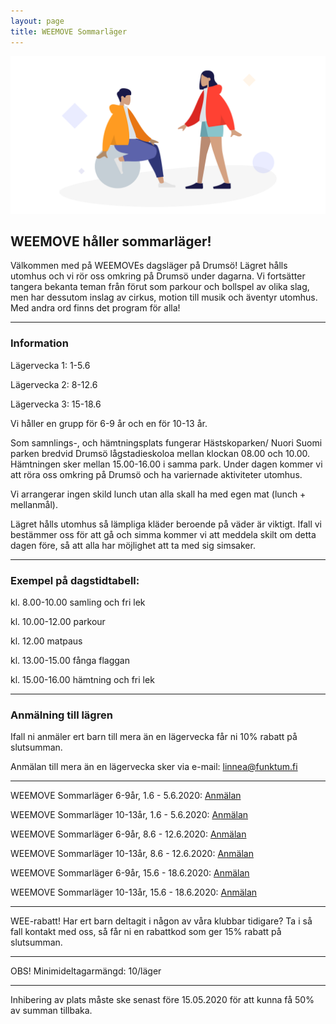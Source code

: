 ```yaml
---
layout: page
title: WEEMOVE Sommarläger
---
```


<img src="../uploads/weemove-illustration-2.png" alt="WEEMOVE illustration">


## WEEMOVE håller sommarläger!
Välkommen med på WEEMOVEs dagsläger på Drumsö! Lägret hålls utomhus och vi rör oss omkring på Drumsö under dagarna. Vi fortsätter tangera bekanta teman från förut som parkour och bollspel av olika slag, men har dessutom inslag av cirkus, motion till musik och äventyr utomhus. Med andra ord finns det program för alla! 


---

### Information

Lägervecka 1: 1-5.6

Lägervecka 2: 8-12.6

Lägervecka 3: 15-18.6

Vi håller en grupp för 6-9 år och en för 10-13 år.

Som samnlings-, och hämtningsplats fungerar Hästskoparken/ Nuori Suomi parken bredvid Drumsö lågstadieskoloa mellan klockan 08.00 och 10.00. Hämtningen sker mellan 15.00-16.00 i samma park. Under dagen kommer vi att röra oss omkring på Drumsö och ha variernade aktiviteter utomhus.

Vi arrangerar ingen skild lunch utan alla skall ha med egen mat (lunch + mellanmål). 

Lägret hålls utomhus så lämpliga kläder beroende på väder är viktigt. Ifall vi bestämmer oss för att gå och simma kommer vi att meddela skilt om detta dagen före, så att alla har möjlighet att ta med sig simsaker. 

---


### Exempel på dagstidtabell:

kl. 8.00-10.00 samling och fri lek 

kl. 10.00-12.00 parkour

kl. 12.00 matpaus

kl. 13.00-15.00 fånga flaggan

kl. 15.00-16.00 hämtning och fri lek


---

### Anmälning till lägren


Ifall ni anmäler ert barn till mera än en lägervecka får ni 10% rabatt på slutsumman.

Anmälan till mera än en lägervecka sker via e-mail: linnea@funktum.fi


---

WEEMOVE Sommarläger 6-9år, 1.6 - 5.6.2020: [Anmälan](https://weemove.tapahtumiin.fi/fi/nc/evtr/5e34361af146f3d4158b4567)

WEEMOVE Sommarläger 10-13år, 1.6 - 5.6.2020: [Anmälan](https://weemove.tapahtumiin.fi/fi/nc/evtr/5e344ae4c2692f5e438b4579)

WEEMOVE Sommarläger 6-9år, 8.6 - 12.6.2020: [Anmälan](https://weemove.tapahtumiin.fi/fi/nc/evtr/5e344bf6f146f3a9358b4568)

WEEMOVE Sommarläger 10-13år, 8.6 - 12.6.2020: [Anmälan](https://weemove.tapahtumiin.fi/fi/nc/evtr/5e344cd81dd9cc80218b4571)

WEEMOVE Sommarläger 6-9år, 15.6 - 18.6.2020: [Anmälan](https://weemove.tapahtumiin.fi/fi/events/e/weemove-sommarlager-6-9-aringar/5e344d7df146f3bb348b456e)

WEEMOVE Sommarläger 10-13år, 15.6 - 18.6.2020: [Anmälan](https://weemove.tapahtumiin.fi/fi/nc/evtr/5e344e481dd9cc80218b4574?gid=p-5e344e49c2692ff3558b4568-0&as_new=1580726457)



---


WEE-rabatt!
Har ert barn deltagit i någon av våra klubbar tidigare? Ta i så fall kontakt med oss, så får ni en rabattkod som ger 15% rabatt på slutsumman.

---

OBS! Minimideltagarmängd: 10/läger

---

Inhibering av plats måste ske senast före 15.05.2020 för att kunna få 50% av summan tillbaka.
